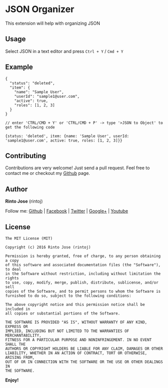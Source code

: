 # JSON Organizer

This extension will help with organizing JSON

## Usage

Select JSON in a text editor and press `Ctrl + Y` / `Cmd + Y`

## Example

```
{
  "status": "deleted",
  "item": {
    "name": "Sample User",
    "userId": "sample1@user.com",
    "active": true,
    "roles": [1, 2, 3]
  }
}

// enter 'CTRL/CMD + Y' or 'CTRL/CMD + P' -> type '>JSON to Object' to get the following code

{status: 'deleted', item: {name: 'Sample User', userId: 'sample1@user.com', active: true, roles: [1, 2, 3]}}
```

## Contributing

Contributions are very welcome! Just send a pull request. Feel free to contact me or checkout my [Github](https://github.com/rintoj/chai-spec-generator) page.

## Author

**Rinto Jose** (rintoj)

Follow me:
  [Github](https://github.com/rintoj)
| [Facebook](https://www.facebook.com/rinto.jose)
| [Twitter](https://twitter.com/rintoj)
| [Google+](https://plus.google.com/+RintoJoseMankudy)
| [Youtube](https://youtube.com/+RintoJoseMankudy)

## License

```
The MIT License (MIT)

Copyright (c) 2016 Rinto Jose (rintoj)

Permission is hereby granted, free of charge, to any person obtaining a copy
of this software and associated documentation files (the "Software"), to deal
in the Software without restriction, including without limitation the rights
to use, copy, modify, merge, publish, distribute, sublicense, and/or sell
copies of the Software, and to permit persons to whom the Software is
furnished to do so, subject to the following conditions:

The above copyright notice and this permission notice shall be included in
all copies or substantial portions of the Software.

THE SOFTWARE IS PROVIDED "AS IS", WITHOUT WARRANTY OF ANY KIND, EXPRESS OR
IMPLIED, INCLUDING BUT NOT LIMITED TO THE WARRANTIES OF MERCHANTABILITY,
FITNESS FOR A PARTICULAR PURPOSE AND NONINFRINGEMENT. IN NO EVENT SHALL THE
AUTHORS OR COPYRIGHT HOLDERS BE LIABLE FOR ANY CLAIM, DAMAGES OR OTHER
LIABILITY, WHETHER IN AN ACTION OF CONTRACT, TORT OR OTHERWISE, ARISING FROM,
OUT OF OR IN CONNECTION WITH THE SOFTWARE OR THE USE OR OTHER DEALINGS IN
THE SOFTWARE.
```

**Enjoy!**
